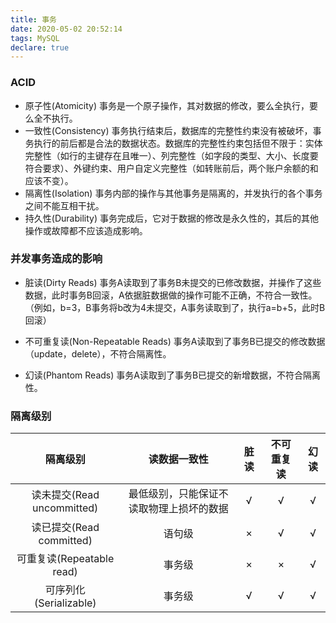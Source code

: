 ```yaml
---
title: 事务
date: 2020-05-02 20:52:14
tags: MySQL
declare: true
---
```

### ACID
+ 原子性(Atomicity)
事务是一个原子操作，其对数据的修改，要么全执行，要么全不执行。
+ 一致性(Consistency)
事务执行结束后，数据库的完整性约束没有被破坏，事务执行的前后都是合法的数据状态。数据库的完整性约束包括但不限于：实体完整性（如行的主键存在且唯一）、列完整性（如字段的类型、大小、长度要符合要求）、外键约束、用户自定义完整性（如转账前后，两个账户余额的和应该不变）。
+ 隔离性(Isolation)
事务内部的操作与其他事务是隔离的，并发执行的各个事务之间不能互相干扰。
+ 持久性(Durability)
事务完成后，它对于数据的修改是永久性的，其后的其他操作或故障都不应该造成影响。

### 并发事务造成的影响
+ 脏读(Dirty Reads)
事务A读取到了事务B未提交的已修改数据，并操作了这些数据，此时事务B回滚，A依据脏数据做的操作可能不正确，不符合一致性。（例如，b=3，B事务将b改为4未提交，A事务读取到了，执行a=b+5，此时B回滚）

+ 不可重复读(Non-Repeatable Reads)
事务A读取到了事务B已提交的修改数据（update，delete），不符合隔离性。

+ 幻读(Phantom Reads)
事务A读取到了事务B已提交的新增数据，不符合隔离性。

### 隔离级别
隔离级别 | 读数据一致性 | 脏读 | 不可重复读 | 幻读
:-: | :-: | :-: | :-: | :-: 
读未提交(Read uncommitted) | 最低级别，只能保证不读取物理上损坏的数据 | √ | √ | √
读已提交(Read committed) | 语句级 | × | √ | √
可重复读(Repeatable read) | 事务级 | × | × | √
可序列化(Serializable) | 事务级 | √ | √ | √